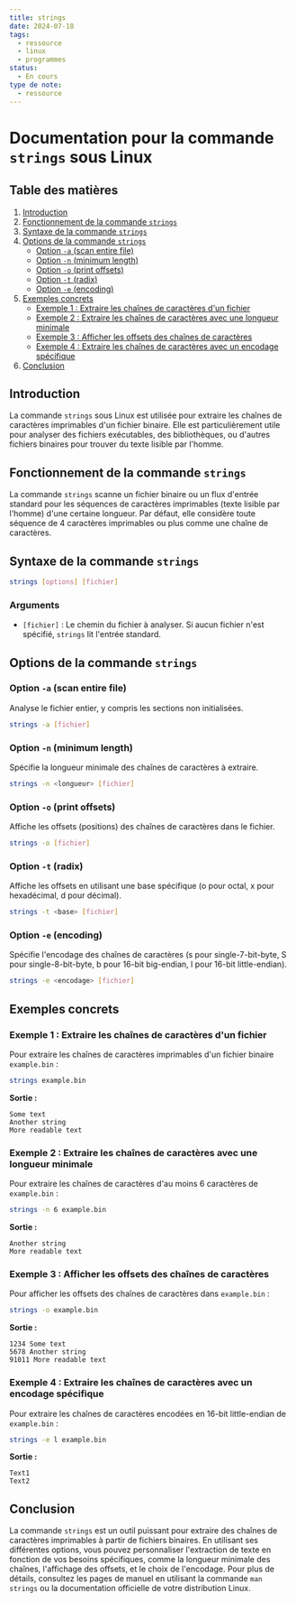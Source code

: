 ```yaml
---
title: strings
date: 2024-07-18
tags:
  - ressource
  - linux
  - programmes
status:
  - En cours
type de note:
  - ressource
---
```


# Documentation pour la commande `strings` sous Linux

## Table des matières
1. [Introduction](#introduction)
2. [Fonctionnement de la commande `strings`](#fonctionnement-de-la-commande-strings)
3. [Syntaxe de la commande `strings`](#syntaxe-de-la-commande-strings)
4. [Options de la commande `strings`](#options-de-la-commande-strings)
    - [Option `-a` (scan entire file)](#option--a-scan-entire-file)
    - [Option `-n` (minimum length)](#option--n-minimum-length)
    - [Option `-o` (print offsets)](#option--o-print-offsets)
    - [Option `-t` (radix)](#option--t-radix)
    - [Option `-e` (encoding)](#option--e-encoding)
5. [Exemples concrets](#exemples-concrets)
    - [Exemple 1 : Extraire les chaînes de caractères d'un fichier](#exemple-1--extraire-les-chaînes-de-caractères-dun-fichier)
    - [Exemple 2 : Extraire les chaînes de caractères avec une longueur minimale](#exemple-2--extraire-les-chaînes-de-caractères-avec-une-longueur-minimale)
    - [Exemple 3 : Afficher les offsets des chaînes de caractères](#exemple-3--afficher-les-offsets-des-chaînes-de-caractères)
    - [Exemple 4 : Extraire les chaînes de caractères avec un encodage spécifique](#exemple-4--extraire-les-chaînes-de-caractères-avec-un-encodage-spécifique)
6. [Conclusion](#conclusion)

## Introduction

La commande `strings` sous Linux est utilisée pour extraire les chaînes de caractères imprimables d'un fichier binaire. Elle est particulièrement utile pour analyser des fichiers exécutables, des bibliothèques, ou d'autres fichiers binaires pour trouver du texte lisible par l'homme.

## Fonctionnement de la commande `strings`

La commande `strings` scanne un fichier binaire ou un flux d'entrée standard pour les séquences de caractères imprimables (texte lisible par l'homme) d'une certaine longueur. Par défaut, elle considère toute séquence de 4 caractères imprimables ou plus comme une chaîne de caractères.

## Syntaxe de la commande `strings`

```bash
strings [options] [fichier]
```

### Arguments

- `[fichier]` : Le chemin du fichier à analyser. Si aucun fichier n'est spécifié, `strings` lit l'entrée standard.

## Options de la commande `strings`

### Option `-a` (scan entire file)

Analyse le fichier entier, y compris les sections non initialisées.

```bash
strings -a [fichier]
```

### Option `-n` (minimum length)

Spécifie la longueur minimale des chaînes de caractères à extraire.

```bash
strings -n <longueur> [fichier]
```

### Option `-o` (print offsets)

Affiche les offsets (positions) des chaînes de caractères dans le fichier.

```bash
strings -o [fichier]
```

### Option `-t` (radix)

Affiche les offsets en utilisant une base spécifique (o pour octal, x pour hexadécimal, d pour décimal).

```bash
strings -t <base> [fichier]
```

### Option `-e` (encoding)

Spécifie l'encodage des chaînes de caractères (s pour single-7-bit-byte, S pour single-8-bit-byte, b pour 16-bit big-endian, l pour 16-bit little-endian).

```bash
strings -e <encodage> [fichier]
```

## Exemples concrets

### Exemple 1 : Extraire les chaînes de caractères d'un fichier

Pour extraire les chaînes de caractères imprimables d'un fichier binaire `example.bin` :

```bash
strings example.bin
```

**Sortie :**

```
Some text
Another string
More readable text
```

### Exemple 2 : Extraire les chaînes de caractères avec une longueur minimale

Pour extraire les chaînes de caractères d'au moins 6 caractères de `example.bin` :

```bash
strings -n 6 example.bin
```

**Sortie :**

```
Another string
More readable text
```

### Exemple 3 : Afficher les offsets des chaînes de caractères

Pour afficher les offsets des chaînes de caractères dans `example.bin` :

```bash
strings -o example.bin
```

**Sortie :**

```
1234 Some text
5678 Another string
91011 More readable text
```

### Exemple 4 : Extraire les chaînes de caractères avec un encodage spécifique

Pour extraire les chaînes de caractères encodées en 16-bit little-endian de `example.bin` :

```bash
strings -e l example.bin
```

**Sortie :**

```
Text1
Text2
```

## Conclusion

La commande `strings` est un outil puissant pour extraire des chaînes de caractères imprimables à partir de fichiers binaires. En utilisant ses différentes options, vous pouvez personnaliser l'extraction de texte en fonction de vos besoins spécifiques, comme la longueur minimale des chaînes, l'affichage des offsets, et le choix de l'encodage. Pour plus de détails, consultez les pages de manuel en utilisant la commande `man strings` ou la documentation officielle de votre distribution Linux.